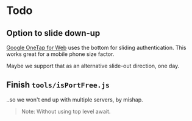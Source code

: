 # Todo

## Option to slide down-up

[Google OneTap for Web](https://developers.google.com/identity/one-tap/web) uses the bottom for sliding authentication. This works great for a mobile phone size factor. 

Maybe we support that as an alternative slide-out direction, one day.


## Finish `tools/isPortFree.js`

..so we won't end up with multiple servers, by mishap.

>Note: Without using top level await. 